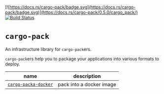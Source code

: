 [![https://docs.rs/cargo-pack/badge.svg](https://docs.rs/cargo-pack/badge.svg)](https://docs.rs/cargo-pack/0.5.0/cargo_pack/) [![Build Status](https://travis-ci.org/KeenS/cargo-pack.svg?branch=master)](https://travis-ci.org/KeenS/cargo-pack)

# `cargo-pack`

An infrastructure library for `cargo-pack`ers.

`cargo-pack`ers help you to package your applications into various formats to deploy.

| name                     | description              |
|--------------------------|--------------------------|
| [`cargo-packa-docker`][] | pack into a docker image |

[`cargo-packa-docker`]: https://github.com/KeenS/cargo-pack-docker
